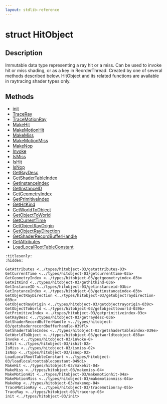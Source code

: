 ```yaml
---
layout: stdlib-reference
---
```


# struct HitObject

## Description

Immutable data type representing a ray hit or a miss. Can be used to invoke hit or miss shading,
or as a key in ReorderThread. Created by one of several methods described below. HitObject
and its related functions are available in raytracing shader types only.


## Methods

* [init](init.html)
* [TraceRay](traceray-05.html)
* [TraceMotionRay](tracemotionray-05b.html)
* [MakeHit](makehit-04.html)
* [MakeMotionHit](makemotionhit-04a.html)
* [MakeMiss](makemiss-04.html)
* [MakeMotionMiss](makemotionmiss-04a.html)
* [MakeNop](makenop-04.html)
* [Invoke](invoke-0.html)
* [IsMiss](ismiss-02.html)
* [IsHit](ishit-02.html)
* [IsNop](isnop-02.html)
* [GetRayDesc](getraydesc-036.html)
* [GetShaderTableIndex](getshadertableindex-039e.html)
* [GetInstanceIndex](getinstanceindex-03b.html)
* [GetInstanceID](getinstanceid-03bc.html)
* [GetGeometryIndex](getgeometryindex-03b.html)
* [GetPrimitiveIndex](getprimitiveindex-03c.html)
* [GetHitKind](gethitkind-036.html)
* [GetWorldToObject](getworldtoobject-038a.html)
* [GetObjectToWorld](getobjecttoworld-039b.html)
* [GetCurrentTime](getcurrenttime-03a.html)
* [GetObjectRayOrigin](getobjectrayorigin-039c.html)
* [GetObjectRayDirection](getobjectraydirection-039c.html)
* [GetShaderRecordBufferHandle](getshaderrecordbufferhandle-039fl.html)
* [GetAttributes](getattributes-03.html)
* [LoadLocalRootTableConstant](loadlocalroottableconstant-049di.html)


```{toctree}
:titlesonly:
:hidden:

GetAttributes <../types/hitobject-03/getattributes-03>
GetCurrentTime <../types/hitobject-03/getcurrenttime-03a>
GetGeometryIndex <../types/hitobject-03/getgeometryindex-03b>
GetHitKind <../types/hitobject-03/gethitkind-036>
GetInstanceID <../types/hitobject-03/getinstanceid-03bc>
GetInstanceIndex <../types/hitobject-03/getinstanceindex-03b>
GetObjectRayDirection <../types/hitobject-03/getobjectraydirection-039c>
GetObjectRayOrigin <../types/hitobject-03/getobjectrayorigin-039c>
GetObjectToWorld <../types/hitobject-03/getobjecttoworld-039b>
GetPrimitiveIndex <../types/hitobject-03/getprimitiveindex-03c>
GetRayDesc <../types/hitobject-03/getraydesc-036>
GetShaderRecordBufferHandle <../types/hitobject-03/getshaderrecordbufferhandle-039fl>
GetShaderTableIndex <../types/hitobject-03/getshadertableindex-039e>
GetWorldToObject <../types/hitobject-03/getworldtoobject-038a>
Invoke <../types/hitobject-03/invoke-0>
IsHit <../types/hitobject-03/ishit-02>
IsMiss <../types/hitobject-03/ismiss-02>
IsNop <../types/hitobject-03/isnop-02>
LoadLocalRootTableConstant <../types/hitobject-03/loadlocalroottableconstant-049di>
MakeHit <../types/hitobject-03/makehit-04>
MakeMiss <../types/hitobject-03/makemiss-04>
MakeMotionHit <../types/hitobject-03/makemotionhit-04a>
MakeMotionMiss <../types/hitobject-03/makemotionmiss-04a>
MakeNop <../types/hitobject-03/makenop-04>
TraceMotionRay <../types/hitobject-03/tracemotionray-05b>
TraceRay <../types/hitobject-03/traceray-05>
init <../types/hitobject-03/init>
```
